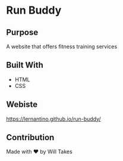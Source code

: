 # Run Buddy

## Purpose
A website that offers fitness training services

## Built With
* HTML
* CSS

## Webiste
https://lernantino.github.io/run-buddy/

## Contribution
Made with ❤️ by Will Takes 
